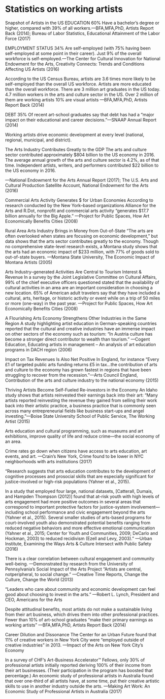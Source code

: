 # Statistics on working artists

Snapshot of Artists in the US
EDUCATION
60% Have a bachelor’s degree or higher, compared with 39% of all workers.—BFA,MFA,PhD,
Artists Report Back (2014); Bureau of
Labor Statistics, Educational
Attainment of the Labor Force (2017)

EMPLOYMENT STATUS
34% Are self-employed (with 75% having been self-employed at some point in their career). Just 9% of the overall workforce is self-employed.—The Center for Cultural Innovation for National
Endowment for the Arts, Creativity
Connects: Trends and Conditions Affecting
US Artists (2016)

According to the US Census Bureau, artists are 3.6 times more likely to be self-employed than the
overall US workforce. Artists are more educated than the overall workforce. There are 3 million art
graduates in the US today. 4.7 million workers in the arts and culture sector in
the US. Over 2 million of them are working artists 10% are visual artists
—BFA,MFA,PhD, Artists Report Back (2014)

DEBT 35% Of recent art-school graduates say that debt has had a “major
impact on their educational and career decisions.”—SNAAP Annual Report
(2014)

Working artists drive economic development at every level (national, regional, municipal, and district).

The Arts Industry Contributes Greatly to the GDP
The arts and culture sector contributed approximately $804 billion to the US economy in 2016. The average annual growth of the arts and culture sector is 4.2%, as of that time. Independent artists, writers, and performers contributed $22 billion to the US economy in 2016.

 —National Endowment for the Arts Annual Report (2017); The U.S. Arts and Cultural Production Satellite Account, National Endowment for the Arts (2016)

Commercial Arts Activity Generates $ for Urban Economies
According to research conducted by the New York–based organizations Alliance for the Arts and R.Dot, nonprofit and commercial arts activity “generates $17.7 billion annually for the Big Apple.” —Project for Public Spaces, How Art Economically Benefits Cities (2008)

Rural Area Arts Industry Brings in Money from Out-of-State
“The arts are often overlooked when states are focusing on economic development,” but data shows that the arts sector contributes greatly to the economy. Though no comprehensive state-level research exists, a Montana study shows that the arts had an economic impact of $233 million, with 77% of goods sold to out-of-state buyers. —Montana State University, The Economic Impact of Montana
Artists (2005)

Arts Industry–generated Activities Are Central to Tourism Interest & Revenue
In a survey by the Joint Legislative Committee on Cultural Affairs, 99% of the chief executive officers questioned stated that the availability of cultural activities in an area are an important consideration in choosing a new location. 65% of American adult travelers say that they have included a cultural, arts, heritage, or historic activity or event while on a trip of 50 miles or more (one-way) in the past
year. —Project for Public Spaces, How Art Economically Benefits Cities (2008)

A Flourishing Arts Economy Strengthens Other Industries in the Same Region
A study highlighting artist education in German-speaking countries reported that the cultural and creative industries have an immense impact on other sectors of the economy such as tourism: “In Austria culture has become a stronger direct contributor to wealth than tourism.” —Cogent Education, Educating artists in management – An analysis of art education programs in DACH region (2006)

Impact on Tax Revenues Is Also Net Positive
In England, for instance “Every £1 of targeted public arts funding returns £5 in tax...the contribution of arts and culture to the economy has grown fastest in regions that have been struggling to recover from the recession.”—Arts Council England, Contribution of the arts and
culture industry to the national economy (2015)

Thriving Artists Become Self-Fueled Re-investors in the Economy
An Idaho study shows that artists reinvested their earnings back into their art: “Many artists reported reinvesting the revenue they gained from selling their work back into their artistic practice, a business practice that is commonly seen across many entrepreneurial fields like business start-ups and angel investing.”—Boise State University School of Public Service, The Working Artist (2015)

Arts education and cultural programming, such as museums and art exhibitions,
improve quality of life and reduce crime—the social economy of an area.

Crime rates go down when citizens have access to arts education, art events, and art.
—Crain’s New York, Crime found to be lower in NYC neighborhoods with arts institutions (2017)

“Research suggests that arts education contributes to the development of cognitive processes and
prosocial skills that are especially significant for justice-involved or high-risk populations (Yahner
et al., 2015).

In a study that employed four large, national datasets, [Catterall, Dumais, and
Hampden Thompson (2012)] found that at-risk youth with high levels of arts engagement had
more positive outcomes in several areas that correspond to important protective factors for
justice-system involvement—including school performance and civic engagement beyond the arts
(Yahner et al., 2015). Several smaller studies of arts-based programs for court-involved youth also
demonstrated potential benefits ranging from reduced negative behaviors and more effective
emotional communication (Yahner et al., 2015; Center for Youth and Communities, 2009; DeCarlo
and Hockman, 2003) to reduced recidivism (Ezell and Levy, 2003).” —Urban Institute, Examining
the Ways Arts & Culture Intersect with Public Safety (2016)

There is a clear correlation between cultural engagement and community well-being.
—Demonstrated by research from the University of Pennsylvania’s Social Impact of the Arts
Project “Artists are central, notperipheral, to social change.”
—Creative Time Reports, Change the Culture, Change the World (2013)

“Leaders who care about community and economic development can feel good
about choosing to invest in the arts.”
—Robert L. Lynch, President and CEO, Americans for the Arts

Despite attitudinal benefits, most artists do not make a sustainable living
from their art business, which drives them into other professional practices.
Fewer than 10% of art-school graduates “make their primary earnings as
working artists” —BFA,MFA,PhD, Artists Report Back (2014)

Career Dilution and Dissonance
The Center for an Urban Future found that 11% of creative workers in New York City were “employed
outside of creative industries” in 2013. —Impact of the Arts on New York City’s Economy

In a survey of CHF’s Art-Business Accelerator™ Fellows, only 30% of professional artists initially reported deriving 100% of their income from their art businesses. (Their
participation in the program has boosted that percentage.) An economic study of professional artists in Australia found that over one-third of all artists have, at some
time, put their creative artistic skills to use in another industry outside the arts. —Making Art Work: An Economic Study of Professional Artists in Australia (2017)